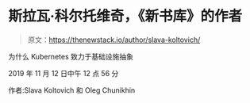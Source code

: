 # 斯拉瓦·科尔托维奇，《新书库》的作者

> 原文：<https://thenewstack.io/author/slava-koltovich/>

为什么 Kubernetes 致力于基础设施抽象

2019 年 11 月 12 日中午 12 点 56 分

作者:Slava Koltovich 和 Oleg Chunikhin
